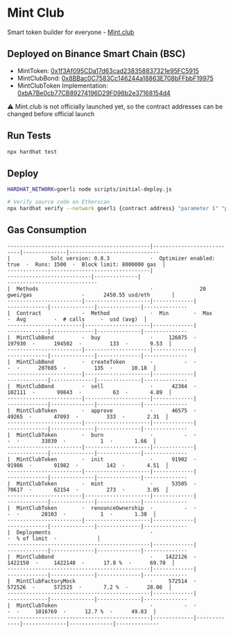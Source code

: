 # Mint Club
Smart token builder for everyone - [Mint.club](https://mint.club)

## Deployed on Binance Smart Chain (BSC)
- MintToken: [0x1f3Af095CDa17d63cad238358837321e95FC5915](https://bscscan.com/token/0x1f3Af095CDa17d63cad238358837321e95FC5915)
- MintClubBond: [0x8BBac0C7583Cc146244a18863E708bFFbbF19975](https://bscscan.com/address/0x8BBac0C7583Cc146244a18863E708bFFbbF19975)
- MintClubToken Implementation: [0xbA7Be0cb77CB89274196D29F098b2e37168154d4](https://bscscan.com/address/0xbA7Be0cb77CB89274196D29F098b2e37168154d4#code)

⚠️ Mint.club is not officially launched yet, so the contract addresses can be changed before official launch


## Run Tests
```bash
npx hardhat test
```

## Deploy
```bash
HARDHAT_NETWORK=goerli node scripts/initial-deploy.js

# Verify source code on Etherscan
npx hardhat verify --network goerli {contract address} "parameter 1" "parameter 2"
```

## Gas Consumption
```
·---------------------------------------------|---------------------------|--------------|----------------------------·
|             Solc version: 0.8.3             ·  Optimizer enabled: true  ·  Runs: 1500  ·  Block limit: 8000000 gas  │
··············································|···························|··············|·····························
|  Methods                                    ·               20 gwei/gas                ·      2450.55 usd/eth       │
························|·····················|·············|·············|··············|··············|··············
|  Contract             ·  Method             ·  Min        ·  Max        ·  Avg         ·  # calls     ·  usd (avg)  │
························|·····················|·············|·············|··············|··············|··············
|  MintClubBond         ·  buy                ·     126875  ·     197930  ·      194502  ·         133  ·       9.53  │
························|·····················|·············|·············|··············|··············|··············
|  MintClubBond         ·  createToken        ·          -  ·          -  ·      207685  ·         135  ·      10.18  │
························|·····················|·············|·············|··············|··············|··············
|  MintClubBond         ·  sell               ·      42364  ·     102111  ·       99843  ·          63  ·       4.89  │
························|·····················|·············|·············|··············|··············|··············
|  MintClubToken        ·  approve            ·      46575  ·      49265  ·       47093  ·         333  ·       2.31  │
························|·····················|·············|·············|··············|··············|··············
|  MintClubToken        ·  burn               ·          -  ·          -  ·       33830  ·           1  ·       1.66  │
························|·····················|·············|·············|··············|··············|··············
|  MintClubToken        ·  init               ·      91902  ·      91986  ·       91982  ·         142  ·       4.51  │
························|·····················|·············|·············|··············|··············|··············
|  MintClubToken        ·  mint               ·      53505  ·      70617  ·       62154  ·         273  ·       3.05  │
························|·····················|·············|·············|··············|··············|··············
|  MintClubToken        ·  renounceOwnership  ·          -  ·          -  ·       28103  ·           1  ·       1.38  │
························|·····················|·············|·············|··············|··············|··············
|  Deployments                                ·                                          ·  % of limit  ·             │
··············································|·············|·············|··············|··············|··············
|  MintClubBond                               ·    1422126  ·    1422150  ·     1422148  ·      17.8 %  ·      69.70  │
··············································|·············|·············|··············|··············|··············
|  MintClubFactoryMock                        ·     572514  ·     572526  ·      572525  ·       7.2 %  ·      28.06  │
··············································|·············|·············|··············|··············|··············
|  MintClubToken                              ·          -  ·          -  ·     1016769  ·      12.7 %  ·      49.83  │
·---------------------------------------------|-------------|-------------|--------------|--------------|-------------·
```
